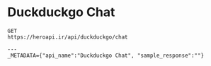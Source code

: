 # Duckduckgo Chat

```
GET
https://heroapi.ir/api/duckduckgo/chat

---
_METADATA={"api_name":"Duckduckgo Chat", "sample_response":""}
```

